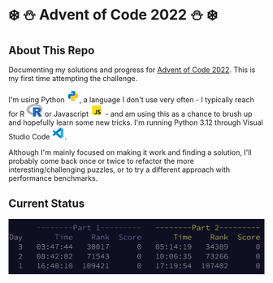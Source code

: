 # :snowflake: :snowman: Advent of Code 2022 :snowman: :snowflake:

## About This Repo

Documenting my solutions and progress for [Advent of Code 2022](https://adventofcode.com/2022/). This is my first time attempting the challenge. 

I'm using Python <img src="images/python.svg" width="25" height="25" alt="Python symbol" />, a language I don't use very often - I typically reach for R <img src="images/R_logo.png" alt="R symbol" /> or Javascript <img src="images/javascript.svg" width="25" height="25" alt="Javascript symbol" /> - and am using this as a chance to brush up and hopefully learn some new tricks. I'm running Python 3.12 through Visual Studio Code <img src="images/vscode.svg" width="25" height="25" alt="VS Code symbol" />.

Although I'm mainly focused on making it work and finding a solution, I'll probably come back once or twice to refactor the more interesting/challenging puzzles, or to try a different approach with performance benchmarks.

## Current Status
![Current Status in the Advent of Code Competition](images/currentStatus.png)

